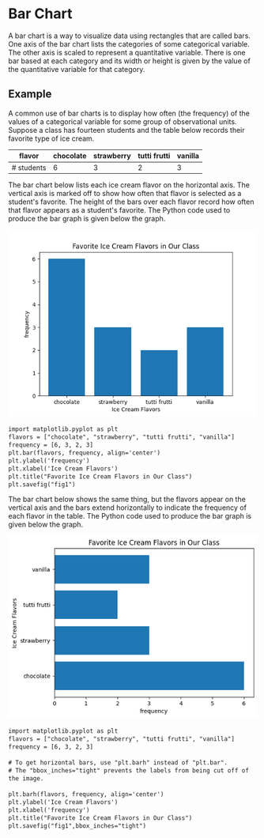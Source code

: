 # Bar Chart

A bar chart is a way to visualize data using rectangles that are called bars.  One axis of the bar chart lists the categories of some categorical variable. The other axis is scaled to represent a quantitative variable.  There is one bar based at each category and its width or height is given by the value of the quantitative variable for that category.

## Example
A common use of bar charts is to display how often (the frequency) of the values of a categorical variable for some group of observational units.  Suppose a class has fourteen students and the table below records their favorite type of ice cream. 

| flavor  | chocolate       | strawberry  | tutti frutti       | vanilla |
|----------|--------------|----------|--------------|--------------|
| # students   | 6      | 3    | 2   | 3 |


The bar chart below lists each ice cream flavor on the horizontal axis. The vertical axis is marked off to show how often that flavor is selected as a student's favorite. The height of the bars over each flavor record how often that flavor appears as a student's favorite. The Python code used to produce the bar graph is given below the graph.

<!-- (Comment) Code for graph below is in level_1/code/bar-vert.py -->
![Ice Cream Flavors Bar Chart - Vertical Bars](../image/icecream.png)

```
import matplotlib.pyplot as plt
flavors = ["chocolate", "strawberry", "tutti frutti", "vanilla"]
frequency = [6, 3, 2, 3] 
plt.bar(flavors, frequency, align='center')
plt.ylabel('frequency')
plt.xlabel('Ice Cream Flavors')
plt.title("Favorite Ice Cream Flavors in Our Class")
plt.savefig("fig1")
```

The bar chart below shows the same thing, but the flavors appear on the vertical axis and the bars extend horizontally to indicate the frequency of each flavor in the table. The Python code used to produce the bar graph is given below the graph.

<!-- (Comment) Code for graph below is in level_1/code/bar-horiz.py -->
![Ice Cream Flavors Bar Chart - Horizontal Bars](../image/icecreamh.png)

```
import matplotlib.pyplot as plt
flavors = ["chocolate", "strawberry", "tutti frutti", "vanilla"]
frequency = [6, 3, 2, 3] 

# To get horizontal bars, use "plt.barh" instead of "plt.bar".
# The "bbox_inches="tight" prevents the labels from being cut off of the image.

plt.barh(flavors, frequency, align='center')
plt.ylabel('Ice Cream Flavors')
plt.xlabel('frequency')
plt.title("Favorite Ice Cream Flavors in Our Class")
plt.savefig("fig1",bbox_inches="tight")
```

